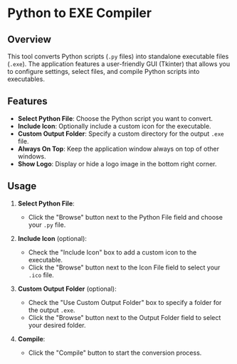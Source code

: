 # Python to EXE Compiler

## Overview

This tool converts Python scripts (`.py` files) into standalone executable files (`.exe`). The application features a user-friendly GUI (Tkinter) that allows you to configure settings, select files, and compile Python scripts into executables. 

## Features

- **Select Python File**: Choose the Python script you want to convert.
- **Include Icon**: Optionally include a custom icon for the executable.
- **Custom Output Folder**: Specify a custom directory for the output `.exe` file.
- **Always On Top**: Keep the application window always on top of other windows.
- **Show Logo**: Display or hide a logo image in the bottom right corner.

## Usage

1. **Select Python File**:
   - Click the "Browse" button next to the Python File field and choose your `.py` file.

2. **Include Icon** (optional):
   - Check the "Include Icon" box to add a custom icon to the executable.
   - Click the "Browse" button next to the Icon File field to select your `.ico` file.

3. **Custom Output Folder** (optional):
   - Check the "Use Custom Output Folder" box to specify a folder for the output `.exe`.
   - Click the "Browse" button next to the Output Folder field to select your desired folder.

4. **Compile**:
   - Click the "Compile" button to start the conversion process.




